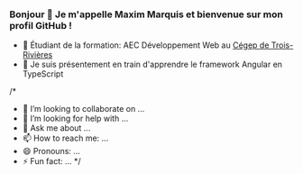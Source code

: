 ### Bonjour 👋 Je m'appelle Maxim Marquis et bienvenue sur mon profil GitHub !


- 🔭 Étudiant de la formation: AEC Développement Web au [Cégep de Trois-Rivières](https://www.cegeptr.qc.ca/)
- 🌱 Je suis présentement en train d'apprendre le framework Angular en TypeScript

/*
- 👯 I’m looking to collaborate on ...
- 🤔 I’m looking for help with ...
- 💬 Ask me about ...
- 📫 How to reach me: ...
- 😄 Pronouns: ...
- ⚡ Fun fact: ...
*/


